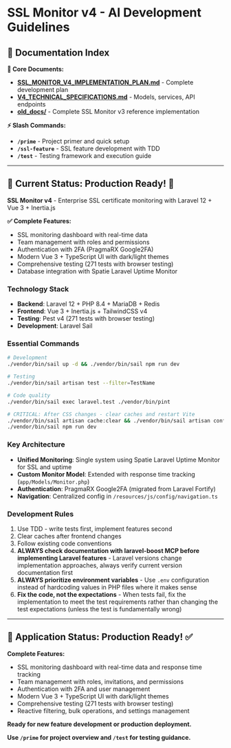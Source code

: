 # SSL Monitor v4 - AI Development Guidelines

## 📖 Documentation Index

**🚀 Core Documents:**
- **[SSL_MONITOR_V4_IMPLEMENTATION_PLAN.md](SSL_MONITOR_V4_IMPLEMENTATION_PLAN.md)** - Complete development plan
- **[V4_TECHNICAL_SPECIFICATIONS.md](V4_TECHNICAL_SPECIFICATIONS.md)** - Models, services, API endpoints
- **[old_docs/](old_docs/)** - Complete SSL Monitor v3 reference implementation

**⚡ Slash Commands:**
- **`/prime`** - Project primer and quick setup
- **`/ssl-feature`** - SSL feature development with TDD
- **`/test`** - Testing framework and execution guide

---

## 🎯 Current Status: Production Ready! 🎉

**SSL Monitor v4** - Enterprise SSL certificate monitoring with Laravel 12 + Vue 3 + Inertia.js

**✅ Complete Features:**
- SSL monitoring dashboard with real-time data
- Team management with roles and permissions
- Authentication with 2FA (PragmaRX Google2FA)
- Modern Vue 3 + TypeScript UI with dark/light themes
- Comprehensive testing (271 tests with browser testing)
- Database integration with Spatie Laravel Uptime Monitor

### Technology Stack
- **Backend**: Laravel 12 + PHP 8.4 + MariaDB + Redis
- **Frontend**: Vue 3 + Inertia.js + TailwindCSS v4
- **Testing**: Pest v4 (271 tests with browser testing)
- **Development**: Laravel Sail

### Essential Commands
```bash
# Development
./vendor/bin/sail up -d && ./vendor/bin/sail npm run dev

# Testing
./vendor/bin/sail artisan test --filter=TestName

# Code quality
./vendor/bin/sail exec laravel.test ./vendor/bin/pint

# CRITICAL: After CSS changes - clear caches and restart Vite
./vendor/bin/sail artisan cache:clear && ./vendor/bin/sail artisan config:clear && ./vendor/bin/sail artisan view:clear && ./vendor/bin/sail artisan route:clear
./vendor/bin/sail npm run dev
```

### Key Architecture
- **Unified Monitoring**: Single system using Spatie Laravel Uptime Monitor for SSL and uptime
- **Custom Monitor Model**: Extended with response time tracking (`app/Models/Monitor.php`)
- **Authentication**: PragmaRX Google2FA (migrated from Laravel Fortify)
- **Navigation**: Centralized config in `/resources/js/config/navigation.ts`

### Development Rules
1. Use TDD - write tests first, implement features second
2. Clear caches after frontend changes
3. Follow existing code conventions
4. **ALWAYS check documentation with laravel-boost MCP before implementing Laravel features** - Laravel versions change implementation approaches, always verify current version documentation first
5. **ALWAYS prioritize environment variables** - Use `.env` configuration instead of hardcoding values in PHP files where it makes sense
6. **Fix the code, not the expectations** - When tests fail, fix the implementation to meet the test requirements rather than changing the test expectations (unless the test is fundamentally wrong)

---

## 🎯 Application Status: Production Ready! ✅

**Complete Features:**
- SSL monitoring dashboard with real-time data and response time tracking
- Team management with roles, invitations, and permissions
- Authentication with 2FA and user management
- Modern Vue 3 + TypeScript UI with dark/light themes
- Comprehensive testing (271 tests with browser testing)
- Reactive filtering, bulk operations, and settings management

**Ready for new feature development or production deployment.**

**Use `/prime` for project overview and `/test` for testing guidance.**